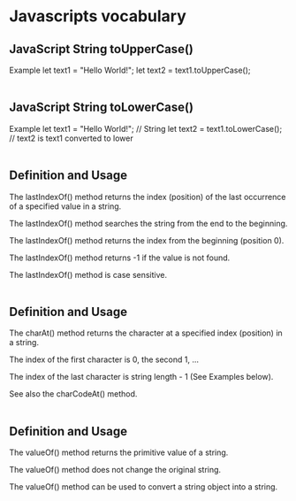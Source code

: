 # Javascripts vocabulary

## JavaScript String toUpperCase()
Example
let text1 = "Hello World!";
let text2 = text1.toUpperCase();<br><br>

## JavaScript String toLowerCase()<br>
Example
let text1 = "Hello World!";       // String
let text2 = text1.toLowerCase();  // text2 is text1 converted to lower<br><br>

## Definition and Usage
The lastIndexOf() method returns the index (position) of the last occurrence of a specified value in a string.

The lastIndexOf() method searches the string from the end to the beginning.

The lastIndexOf() method returns the index from the beginning (position 0).

The lastIndexOf() method returns -1 if the value is not found.

The lastIndexOf() method is case sensitive.<br><br>

## Definition and Usage
The charAt() method returns the character at a specified index (position) in a string.

The index of the first character is 0, the second 1, ...

The index of the last character is string length - 1 (See Examples below).

See also the charCodeAt() method.<br><br>

## Definition and Usage
The valueOf() method returns the primitive value of a string.

The valueOf() method does not change the original string.

The valueOf() method can be used to convert a string object into a string.

